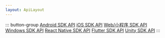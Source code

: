 ```yaml
---
layout: ApiLayout
---
```


::: button-group
[Android SDK API](http://sdkdocs.easemob.com/apidoc/android/chat3.0/annotated.html)
[iOS SDK API](http://sdkdocs.easemob.com/apidoc/ios/chat3.0/annotated.html)
[Web/小程序 SDK API](https://docs-im-beta.easemob.com/jsdoc/index.html)
[Windows SDK API](https://sdkdocs.easemob.com/apidoc/unity/annotated.html)
[React Native SDK API](https://sdkdocs.easemob.com/apidoc/rn/modules.html)
[Flutter SDK API](https://sdkdocs.easemob.com/apidoc/flutter/index.html)
[Unity SDK API](https://sdkdocs.easemob.com/apidoc/unity/annotated.html)
:::
